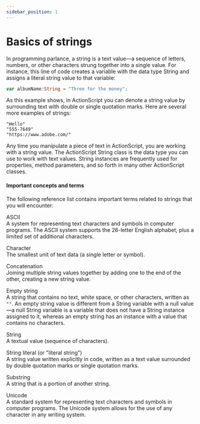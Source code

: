 ```yaml
---
sidebar_position: 1
---
```


# Basics of strings

In programming parlance, a string is a text value—a sequence of letters,
numbers, or other characters strung together into a single value. For instance,
this line of code creates a variable with the data type String and assigns a
literal string value to that variable:

```actionscript
var albumName:String = "Three for the money";
```

As this example shows, in ActionScript you can denote a string value by
surrounding text with double or single quotation marks. Here are several more
examples of strings:

    "Hello"
    "555-7649"
    "https://www.adobe.com/"

Any time you manipulate a piece of text in ActionScript, you are working with a
string value. The ActionScript String class is the data type you can use to work
with text values. String instances are frequently used for properties, method
parameters, and so forth in many other ActionScript classes.

#### Important concepts and terms

The following reference list contains important terms related to strings that
you will encounter:

ASCII  
A system for representing text characters and symbols in computer programs. The
ASCII system supports the 26-letter English alphabet, plus a limited set of
additional characters.

Character  
The smallest unit of text data (a single letter or symbol).

Concatenation  
Joining multiple string values together by adding one to the end of the other,
creating a new string value.

Empty string  
A string that contains no text, white space, or other characters, written as
`""`. An empty string value is different from a String variable with a null
value—a null String variable is a variable that does not have a String instance
assigned to it, whereas an empty string has an instance with a value that
contains no characters.

String  
A textual value (sequence of characters).

String literal (or "literal string")  
A string value written explicitly in code, written as a text value surrounded by
double quotation marks or single quotation marks.

Substring  
A string that is a portion of another string.

Unicode  
A standard system for representing text characters and symbols in computer
programs. The Unicode system allows for the use of any character in any writing
system.
